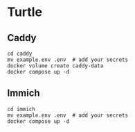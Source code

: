 # Turtle

## Caddy
```shell
cd caddy
mv example.env .env  # add your secrets
docker volume create caddy-data
docker compose up -d
```

## Immich
```shell
cd immich
mv example.env .env  # add your secrets
docker compose up -d
```
